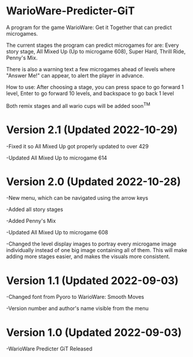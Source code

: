 # WarioWare-Predicter-GiT
A program for the game WarioWare: Get it Together that can predict microgames.

The current stages the program can predict microgames for are: 
Every story stage,
All Mixed Up (Up to microgame 608), 
Super Hard,
Thrill Ride,
Penny's Mix.

There is also a warning text a few microgames ahead of levels where "Answer Me!" can appear, to alert the player in advance.

How to use: After choosing a stage, you can press space to go forward 1 level, Enter to go forward 10 levels, and backspace to go back 1 level

Both remix stages and all wario cups will be added soon<sup>TM</sup>

# Version 2.1 (Updated 2022-10-29)

-Fixed it so All Mixed Up got properly updated to over 429

-Updated All Mixed Up to microgame 614

# Version 2.0 (Updated 2022-10-28)

-New menu, which can be navigated using the arrow keys

-Added all story stages

-Added Penny's Mix

-Updated All Mixed Up to microgame 608

-Changed the level display images to portray every microgame image individually instead of one big image containing all of them. This will make adding more stages easier, and makes the visuals more consistent.

# Version 1.1 (Updated 2022-09-03)

-Changed font from Pyoro to WarioWare: Smooth Moves

-Version number and author's name visible from the menu

# Version 1.0 (Updated 2022-09-03)

-WarioWare Predicter GiT Released
